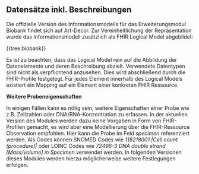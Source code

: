## Datensätze inkl. Beschreibungen

Die offizielle Version des Informationsmodells für das Erweiterungsmodul Biobank findet sich auf Art-Decor. Zur Vereinheitlichung der Repräsentation wurde das Informationsmodell zusätzlich als FHIR Logical Model abgebildet:

{{tree:biobank}}

Es ist zu beachten, dass das Logical Model rein auf die Abbildung der Datenelemente und deren Beschreibung abzielt. Verwendete Datentypen sind nicht als verpflichtend anzusehen. Dies wird abschließend durch die FHIR-Profile festgelegt. Für jedes Element innerhalb des Logical Models existiert ein Mapping auf ein Element einer konkreten FHIR Ressource.


**Weitere Probeneigenschaften**

In einigen Fällen kann es nötig sein, weitere Eigenschaften einer Probe wie z.B. Zellzahlen oder DNA/RNA-Konzentration zu erfassen. In der aktuellen Version des Modules werden dazu keine Vorgaben in Form von FHIR-Profilen gemacht, es wird aber eine Modellierung über die FHIR-Ressource Observation empfohlen. Hier kann die Probe im Feld *specimen* referenziert werden. Als Codes können SNOMED Codes wie *118218001 |Cell count (procedure)|* oder LOINC Codes wie *72496-3 DNA double strand [Mass/volume] in Specimen* verwendet werden. In folgenden Versionen dieses Modules werden hierzu möglicherweise weitere Festlegungen erfolgen.